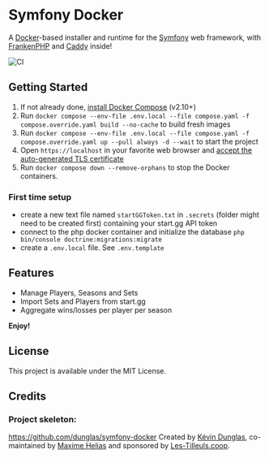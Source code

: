 # Symfony Docker

A [Docker](https://www.docker.com/)-based installer and runtime for the [Symfony](https://symfony.com) web framework,
with [FrankenPHP](https://frankenphp.dev) and [Caddy](https://caddyserver.com/) inside!

![CI](https://github.com/dunglas/symfony-docker/workflows/CI/badge.svg)

## Getting Started

1. If not already done, [install Docker Compose](https://docs.docker.com/compose/install/) (v2.10+)
2. Run `docker compose --env-file .env.local --file compose.yaml -f compose.override.yaml build --no-cache` to build fresh images
3. Run `docker compose --env-file .env.local --file compose.yaml -f compose.override.yaml up --pull always -d --wait` to start the project
4. Open `https://localhost` in your favorite web browser and [accept the auto-generated TLS certificate](https://stackoverflow.com/a/15076602/1352334)
5. Run `docker compose down --remove-orphans` to stop the Docker containers.

### First time setup

* create a new text file named `startGGToken.txt` in `.secrets` (folder might need to be created first) containing your start.gg API token
* connect to the php docker container and initialize the database `php bin/console doctrine:migrations:migrate`
* create a `.env.local` file. See `.env.template`

## Features

* Manage Players, Seasons and Sets
* Import Sets and Players from start.gg
* Aggregate wins/losses per player per season

**Enjoy!**

## License

This project is available under the MIT License.

## Credits

### Project skeleton:
https://github.com/dunglas/symfony-docker
Created by [Kévin Dunglas](https://dunglas.dev), co-maintained by [Maxime Helias](https://twitter.com/maxhelias) and sponsored by [Les-Tilleuls.coop](https://les-tilleuls.coop).
